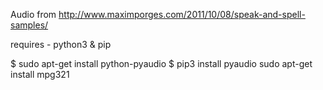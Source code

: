 Audio from http://www.maximporges.com/2011/10/08/speak-and-spell-samples/ 



requires - python3 & pip
<!-- $ sudo apt-get install libportaudio0 libportaudio2 libportaudiocpp0 portaudio19-dev -->
$ sudo apt-get install python-pyaudio
$ pip3 install pyaudio
sudo apt-get install mpg321